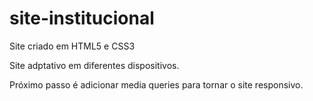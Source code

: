 # site-institucional
Site criado em HTML5 e CSS3

Site adptativo em diferentes dispositivos.

Próximo passo é adicionar media queries para tornar o site responsivo.